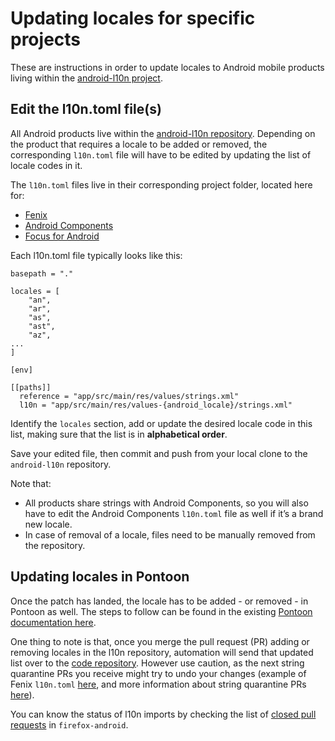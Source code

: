 # Updating locales for specific projects

These are instructions in order to update locales to Android mobile products living within the [android-l10n project](https://github.com/mozilla-l10n/android-l10n/).

## Edit the l10n.toml file(s)

All Android products live within the [android-l10n repository](https://github.com/mozilla-l10n/android-l10n/). Depending on the product that requires a locale to be added or removed, the corresponding `l10n.toml` file will have to be edited by updating the list of locale codes in it.

The `l10n.toml` files live in their corresponding project folder, located here for:
* [Fenix](https://github.com/mozilla-l10n/android-l10n/blob/master/mozilla-mobile/fenix/l10n.toml)
* [Android Components](https://github.com/mozilla-l10n/android-l10n/blob/master/mozilla-mobile/android-components/l10n.toml)
* [Focus for Android](https://github.com/mozilla-l10n/android-l10n/blob/master/mozilla-mobile/focus-android/l10n.toml)

Each l10n.toml file typically looks like this:

```
basepath = "."

locales = [
    "an",
    "ar",
    "as",
    "ast",
    "az",
...
]

[env]

[[paths]]
  reference = "app/src/main/res/values/strings.xml"
  l10n = "app/src/main/res/values-{android_locale}/strings.xml"
```

Identify the `locales` section, add or update the desired locale code in this list, making sure that the list is in **alphabetical order**.

Save your edited file, then commit and push from your local clone to the `android-l10n` repository.

Note that:
* All products share strings with Android Components, so you will also have to edit the Android Components `l10n.toml` file as well if it’s a brand new locale.
* In case of removal of a locale, files need to be manually removed from the repository.

## Updating locales in Pontoon

Once the patch has landed, the locale has to be added - or removed - in Pontoon as well. The steps to follow can be found in the existing [Pontoon documentation here](../../tools/pontoon/adding_new_locale.md).

One thing to note is that, once you merge the pull request (PR) adding or removing locales in the l10n repository, automation will send that updated list over to the [code repository](https://github.com/mozilla-mobile/firefox-android). However use caution, as the next string quarantine PRs you receive might try to undo your changes (example of Fenix `l10n.toml` [here](https://github.com/mozilla-mobile/firefox-android/blob/main/fenix/l10n.toml), and more information about string quarantine PRs [here](review_android_strings.md)).

You can know the status of l10n imports by checking the list of [closed pull requests](https://github.com/mozilla-mobile/firefox-android/pulls?q=is%3Apr+is%3Aclosed+Import+translations+) in `firefox-android`.
